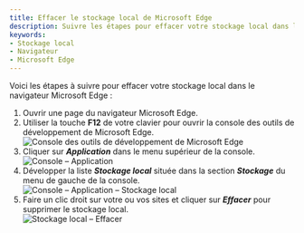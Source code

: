 ```yaml
---
title: Effacer le stockage local de Microsoft Edge
description: Suivre les étapes pour effacer votre stockage local dans le navigateur Microsoft Edge.
keywords:
- Stockage local
- Navigateur
- Microsoft Edge
---
```

Voici les étapes à suivre pour effacer votre stockage local dans le navigateur Microsoft Edge :  

1. Ouvrir une page du navigateur Microsoft Edge.  
1. Utiliser la touche **F12** de votre clavier pour ouvrir la console des outils de développement de Microsoft Edge.  
![Console des outils de développement de Microsoft Edge](https://webdevolutions.azureedge.net/docs/fr/kb/KB2058.png) 
1. Cliquer sur ***Application*** dans le menu supérieur de la console.  
![Console – Application](https://webdevolutions.azureedge.net/docs/fr/kb/KB2059.png) 
1. Développer la liste ***Stockage local*** située dans la section ***Stockage*** du menu de gauche de la console.  
![Console – Application – Stockage local](https://webdevolutions.azureedge.net/docs/fr/kb/KB2060.png) 
1. Faire un clic droit sur votre ou vos sites et cliquer sur ***Effacer*** pour supprimer le stockage local.  
![Stockage local – Effacer](https://webdevolutions.azureedge.net/docs/fr/kb/KB2061.png) 

